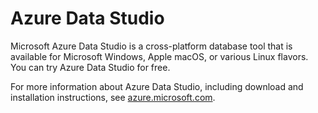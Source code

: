 # Azure Data Studio
Microsoft Azure Data Studio is a cross-platform database tool that is available
for Microsoft Windows, Apple macOS, or various Linux flavors. You can try Azure
Data Studio for free.

For more information about Azure Data Studio, including download and
installation instructions, see [azure.microsoft.com][ms-azure-data-studio].

[ms-azure-data-studio]: https://azure.microsoft.com/en-us/services/developer-tools/data-studio/
